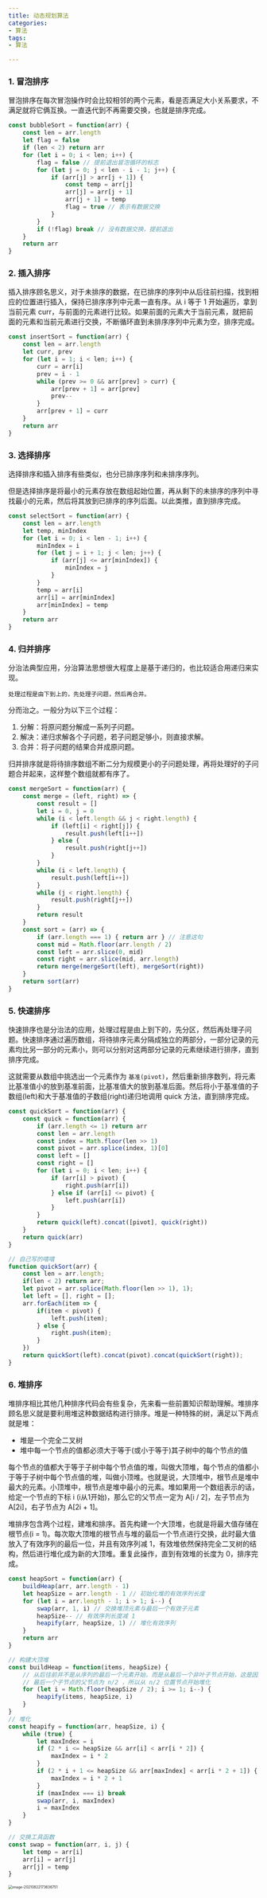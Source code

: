 ```yaml
---
title: 动态规划算法
categories: 
- 算法
tags:
- 算法

---
```


### 1. 冒泡排序

冒泡排序在每次冒泡操作时会比较相邻的两个元素，看是否满足大小关系要求，不满足就将它俩互换。一直迭代到不再需要交换，也就是排序完成。<!-- more -->

```javascript
const bubbleSort = function(arr) {
    const len = arr.length
    let flag = false
    if (len < 2) return arr
    for (let i = 0; i < len; i++) {
        flag = false // 提前退出冒泡循环的标志
        for (let j = 0; j < len - i - 1; j++) {
            if (arr[j] > arr[j + 1]) {
                const temp = arr[j]
                arr[j] = arr[j + 1]
                arr[j + 1] = temp
                flag = true // 表示有数据交换
            }
        }
        if (!flag) break // 没有数据交换，提前退出
    }
    return arr
}

```



### 2. 插入排序

插入排序顾名思义，对于未排序的数据，在已排序的序列中从后往前扫描，找到相应的位置进行插入，保持已排序序列中元素一直有序。从 i 等于 1 开始遍历，拿到当前元素 curr，与前面的元素进行比较。如果前面的元素大于当前元素，就把前面的元素和当前元素进行交换，不断循环直到未排序序列中元素为空，排序完成。

```javascript
const insertSort = function(arr) {
    const len = arr.length
    let curr, prev
    for (let i = 1; i < len; i++) {
        curr = arr[i]
        prev = i - 1
        while (prev >= 0 && arr[prev] > curr) {
            arr[prev + 1] = arr[prev]
            prev--
        }
        arr[prev + 1] = curr
    }
    return arr
}
```



### 3. 选择排序

选择排序和插入排序有些类似，也分已排序序列和未排序序列。

但是选择排序是将最小的元素存放在数组起始位置，再从剩下的未排序的序列中寻找最小的元素，然后将其放到已排序的序列后面。以此类推，直到排序完成。

```javascript
const selectSort = function(arr) {
    const len = arr.length
    let temp, minIndex
    for (let i = 0; i < len - 1; i++) {
        minIndex = i
        for (let j = i + 1; j < len; j++) {
            if (arr[j] <= arr[minIndex]) {
                minIndex = j
            }
        }
        temp = arr[i]
        arr[i] = arr[minIndex]
        arr[minIndex] = temp
    }
    return arr
}
```



### 4. 归并排序

分治法典型应用，分治算法思想很大程度上是基于递归的，也比较适合用递归来实现。

```
处理过程是由下到上的，先处理子问题，然后再合并。
```

分而治之。一般分为以下三个过程：

1. 分解：将原问题分解成一系列子问题。
2. 解决：递归求解各个子问题，若子问题足够小，则直接求解。
3. 合并：将子问题的结果合并成原问题。

归并排序就是将待排序数组不断二分为规模更小的子问题处理，再将处理好的子问题合并起来，这样整个数组就都有序了。

```javascript
const mergeSort = function(arr) {
    const merge = (left, right) => {
        const result = []
        let i = 0, j = 0
        while (i < left.length && j < right.length) {
            if (left[i] < right[j]) {
                result.push(left[i++])
            } else {
                result.push(right[j++])
            }
        }
        while (i < left.length) {
            result.push(left[i++])
        }
        while (j < right.length) {
            result.push(right[j++])
        }
        return result
    }
    const sort = (arr) => {
        if (arr.length === 1) { return arr } // 注意这句
        const mid = Math.floor(arr.length / 2)
        const left = arr.slice(0, mid)
        const right = arr.slice(mid, arr.length)
        return merge(mergeSort(left), mergeSort(right))
    }
    return sort(arr)
}

```



### 5. 快速排序

快速排序也是分治法的应用，处理过程是由上到下的，先分区，然后再处理子问题。快速排序通过遍历数组，将待排序元素分隔成独立的两部分，一部分记录的元素均比另一部分的元素小，则可以分别对这两部分记录的元素继续进行排序，直到排序完成。

这就需要从数组中挑选出一个元素作为 `基准(pivot)`，然后重新排序数列，将元素比基准值小的放到基准前面，比基准值大的放到基准后面。然后将小于基准值的子数组(left)和大于基准值的子数组(right)递归地调用 quick 方法，直到排序完成。

```javascript
const quickSort = function(arr) {
    const quick = function(arr) {
        if (arr.length <= 1) return arr
        const len = arr.length
        const index = Math.floor(len >> 1)
        const pivot = arr.splice(index, 1)[0]
        const left = []
        const right = []
        for (let i = 0; i < len; i++) {
            if (arr[i] > pivot) {
                right.push(arr[i])
            } else if (arr[i] <= pivot) {
                left.push(arr[i])
            }
        }
        return quick(left).concat([pivot], quick(right))
    }
    return quick(arr)
}
```

```js
// 自己写的嘻嘻
function quickSort(arr) {
    const len = arr.length;
    if(len < 2) return arr;
    let pivot = arr.splice(Math.floor(len >> 1), 1);
    let left = [], right = [];
    arr.forEach(item => {
        if(item < pivot) {
            left.push(item);
        } else {
            right.push(item);
        }
    })
    return quickSort(left).concat(pivot).concat(quickSort(right));
}
```



### 6. 堆排序

堆排序相比其他几种排序代码会有些复杂，先来看一些前置知识帮助理解。堆排序顾名思义就是要利用堆这种数据结构进行排序。堆是一种特殊的树，满足以下两点就是堆：

- 堆是一个完全二叉树
- 堆中每一个节点的值都必须大于等于(或小于等于)其子树中的每个节点的值

每个节点的值都大于等于子树中每个节点值的堆，叫做大顶堆，每个节点的值都小于等于子树中每个节点值的堆，叫做小顶堆。也就是说，大顶堆中，根节点是堆中最大的元素。小顶堆中，根节点是堆中最小的元素。堆如果用一个数组表示的话，给定一个节点的下标 i (i从1开始)，那么它的父节点一定为 A[i / 2]，左子节点为 A[2i]，右子节点为 A[2i + 1]。

堆排序包含两个过程，建堆和排序。首先构建一个大顶堆，也就是将最大值存储在根节点(i = 1)。每次取大顶堆的根节点与堆的最后一个节点进行交换，此时最大值放入了有效序列的最后一位，并且有效序列减 1，有效堆依然保持完全二叉树的结构，然后进行堆化成为新的大顶堆。重复此操作，直到有效堆的长度为 0，排序完成。

```javascript
const heapSort = function(arr) {
    buildHeap(arr, arr.length - 1)
    let heapSize = arr.length - 1 // 初始化堆的有效序列长度
    for (let i = arr.length - 1; i > 1; i--) {
        swap(arr, 1, i) // 交换堆顶元素与最后一个有效子元素
        heapSize-- // 有效序列长度减 1
        heapify(arr, heapSize, 1) // 堆化有效序列
    }
    return arr
}

// 构建大顶堆
const buildHeap = function(items, heapSize) {
    // 从后往前并不是从序列的最后一个元素开始，而是从最后一个非叶子节点开始，这是因为，叶子节点没有子节点，不需要自上而下式堆化。
    // 最后一个子节点的父节点为 n/2 ，所以从 n/2 位置节点开始堆化
    for (let i = Math.floor(heapSize / 2); i >= 1; i--) {
        heapify(items, heapSize, i)
    }
}
// 堆化
const heapify = function(arr, heapSize, i) {
    while (true) {
        let maxIndex = i
        if (2 * i <= heapSize && arr[i] < arr[i * 2]) {
            maxIndex = i * 2
        }
        if (2 * i + 1 <= heapSize && arr[maxIndex] < arr[i * 2 + 1]) {
            maxIndex = i * 2 + 1
        }
        if (maxIndex === i) break
        swap(arr, i, maxIndex)
        i = maxIndex
    }
}

// 交换工具函数
const swap = function(arr, i, j) {
    let temp = arr[i]
    arr[i] = arr[j]
    arr[j] = temp
}
```



<img src="https://cdn.jsdelivr.net/gh/baimohui/FigureBed/img/20211106174333.png" alt="image-20210822173636751" style="zoom: 50%;" />